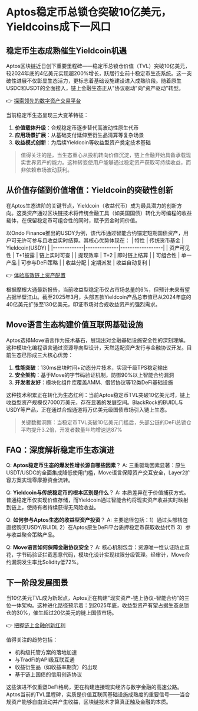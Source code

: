 # Aptos稳定币总锁仓突破10亿美元，Yieldcoins成下一风口

## 稳定币生态成熟催生Yieldcoin机遇
Aptos区块链近日创下重要里程碑——稳定币总锁仓价值（TVL）突破10亿美元，较2024年底的4亿美元实现超200%增长，跃居行业前十稳定币生态系统。这一突破性进展不仅彰显生态活力，更标志着基础设施建设进入成熟阶段。随着原生USDC和USDT的全面接入，链上金融生态正从"协议驱动"向"资产驱动"转型。

👉 [探索领先的数字资产交易平台](https://bit.ly/okx_welcome)

当前稳定币生态呈现三大变革特征：
1. **价值载体升级**：合规稳定币逐步替代高波动性原生代币
2. **应用场景扩展**：从基础支付延伸至衍生品清算等复杂场景
3. **收益模式创新**：为后续Yieldcoin等收益型资产奠定技术基础

> 值得关注的是，当生态重心从投机转向价值沉淀，链上金融开始具备承载现实世界资产的能力。这种转变使用户能够通过稳定资产获取可持续收益，而非依赖市场波动获利。

## 从价值存储到价值增值：Yieldcoin的突破性创新
在Aptos生态进阶的关键节点，Yieldcoin（收益代币）成为最具潜力的创新方向。这类资产通过区块链技术将传统金融工具（如美国国债）转化为可编程的收益载体，在保留稳定币可组合性的同时，赋予资金时间价值。

以Ondo Finance推出的USDY为例，该代币通过智能合约锚定短期国债资产，用户可无许可参与且收益实时结算。其核心优势体现在：
| 特性        | 传统货币基金 | Yieldcoin(USDY) |
|-------------|--------------|------------------|
| 资产可见性  | T+1披露      | 链上实时可查     |
| 提现效率    | T+2          | 即时链上结算     |
| 可组合性    | 单一产品     | 可参与DeFi策略   |
| 收益分配    | 定期派发     | 收益自动复利     |

👉 [体验高效链上资产配置](https://bit.ly/okx_welcome)

根据摩根大通最新报告，当前收益型稳定币仅占市场总量的6%，但预计未来有望占据半壁江山。截至2025年3月，头部五款Yieldcoin产品总市值已从2024年底的40亿美元扩张至130亿美元，印证市场对合规收益资产的强烈需求。

## Move语言生态构建价值互联网基础设施
Aptos选择Move语言作为技术基石，展现出对金融基础设施安全性的深刻理解。这种模块化编程语言通过资源导向型设计，天然适配资产发行与金融协议开发。目前生态已形成三大核心优势：

1. **性能突破**：130ms出块时间+动态分片技术，实现千级TPS稳定输出
2. **安全架构**：基于Move的字节码验证机制，防御90%以上智能合约漏洞
3. **开发者友好**：模块化组件库覆盖AMM、借贷协议等12类DeFi基础设施

这种技术积累正在转化为生态红利：当前Aptos稳定币TVL突破10亿美元时，链上收益型资产规模仅7000万美元，存在显著的发展空间。BlackRock的BUIDL与USDY等产品，正在通过合规通道将万亿美元级国债市场引入链上生态。

> 关键数据洞察：当稳定币TVL突破10亿美元门槛后，头部公链的DeFi总锁仓平均提升3.2倍，开发者数量年均增速达87%

## FAQ：深度解析稳定币生态演进

Q: **Aptos稳定币生态的爆发性增长源自哪些因素**？
A: 三重驱动因素显著：原生USDT/USDC的全面集成降低使用门槛，Move语言保障资产交互安全，Layer2扩容方案实现零摩擦资金流转。

Q: **Yieldcoin与传统稳定币的根本区别是什么**？
A: 本质差异在于价值捕获方式。普通稳定币仅实现价值存储，而Yieldcoin通过智能合约将现实资产收益实时映射到链上，使持有者持续获得无风险收益。

Q: **如何参与Aptos生态的收益型资产投资**？
A: 主要途径包括：1）通过头部钱包直接购买USDY/BUIDL 2）在Aptos原生DeFi平台质押稳定币获取收益代币 3）参与收益聚合策略产品。

Q: **Move语言如何保障金融协议安全**？
A: 核心机制包含：资源唯一性认证防止双花，字节码验证拦截恶意代码，模块化设计实现权限分级管理。经审计，Move合约漏洞发生率比Solidity低72%。

## 下一阶段发展图景
当10亿美元TVL成为新起点，Aptos正在构建"现实资产-链上协议-智能合约"的三位一体架构。这种进化路径预示着：到2025年底，收益型资产有望占据生态总锁仓的30%，催生超过20亿美元的链上国债市场。

👉 [把握链上金融创新红利](https://bit.ly/okx_welcome)

值得关注的趋势包括：
- 机构级托管方案的落地加速
- 与TradFi的API级互联互通
- 收益衍生品（如收益率期货）的出现
- 基于链上国债的信用创造协议

这些演进不仅重塑DeFi格局，更在构建连接现实经济与数字金融的高速公路。Aptos当前的TVL里程碑，实质是价值互联网基础设施成熟度的重要信号——当合规资产能够自由流动并产生收益，区块链技术才算真正触及金融的本质。